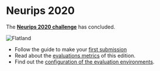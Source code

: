 Neurips 2020
==================

The **[Neurips 2020 challenge](https://www.aicrowd.com/challenges/flatland)** has concluded.

![Flatland](../../assets/images/flatland_wide.png)

- Follow the guide to make your [first submission](neurips2020/first-submission)
- Read about the [evaluations metrics](neurips2020/eval) of this edition.
- Find out the [configuration of the evaluation environments](neurips2020/envconfig).